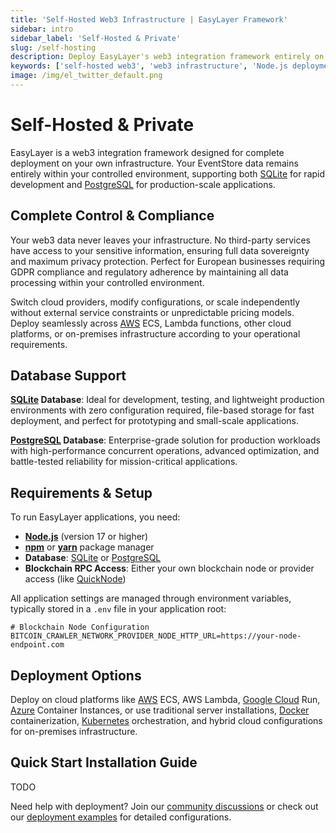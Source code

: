 ```yaml
---
title: 'Self-Hosted Web3 Infrastructure | EasyLayer Framework'
sidebar: intro
sidebar_label: 'Self-Hosted & Private'
slug: /self-hosting
description: Deploy EasyLayer's web3 integration framework entirely on your infrastructure with SQLite or PostgreSQL support. Complete data ownership, GDPR compliance, zero vendor lock-in. Deploy on AWS, Azure, Google Cloud or on-premises with full control over your web3 applications.
keywords: ['self-hosted web3', 'web3 infrastructure', 'Node.js deployment', 'web3 integration', 'EasyLayer deployment', 'npm web3 tools', 'web3 configuration', 'PostgreSQL web3', 'SQLite web3', 'GDPR compliance', 'enterprise web3']
image: /img/el_twitter_default.png
---
```


# Self-Hosted & Private

EasyLayer is a web3 integration framework designed for complete deployment on your own infrastructure. Your EventStore data remains entirely within your controlled environment, supporting both [SQLite](https://sqlite.org/) for rapid development and [PostgreSQL](https://postgresql.org/) for production-scale applications.

## Complete Control & Compliance

Your web3 data never leaves your infrastructure. No third-party services have access to your sensitive information, ensuring full data sovereignty and maximum privacy protection. Perfect for European businesses requiring GDPR compliance and regulatory adherence by maintaining all data processing within your controlled environment.

Switch cloud providers, modify configurations, or scale independently without external service constraints or unpredictable pricing models. Deploy seamlessly across [AWS](https://aws.amazon.com/) ECS, Lambda functions, other cloud platforms, or on-premises infrastructure according to your operational requirements.

## Database Support

**[SQLite](https://sqlite.org/) Database**: Ideal for development, testing, and lightweight production environments with zero configuration required, file-based storage for fast deployment, and perfect for prototyping and small-scale applications.

**[PostgreSQL](https://postgresql.org/) Database**: Enterprise-grade solution for production workloads with high-performance concurrent operations, advanced optimization, and battle-tested reliability for mission-critical applications.

## Requirements & Setup

To run EasyLayer applications, you need:
- **[Node.js](https://nodejs.org/)** (version 17 or higher)
- **[npm](https://www.npmjs.com/)** or **[yarn](https://yarnpkg.com/)** package manager
- **Database**: [SQLite](https://sqlite.org/) or [PostgreSQL](https://postgresql.org/)
- **Blockchain RPC Access**: Either your own blockchain node or provider access (like [QuickNode](https://www.quicknode.com))

All application settings are managed through environment variables, typically stored in a `.env` file in your application root:

```env
# Blockchain Node Configuration
BITCOIN_CRAWLER_NETWORK_PROVIDER_NODE_HTTP_URL=https://your-node-endpoint.com
```

## Deployment Options

Deploy on cloud platforms like [AWS](https://aws.amazon.com/) ECS, AWS Lambda, [Google Cloud](https://cloud.google.com/) Run, [Azure](https://azure.microsoft.com/) Container Instances, or use traditional server installations, [Docker](https://docker.com/) containerization, [Kubernetes](https://kubernetes.io/) orchestration, and hybrid cloud configurations for on-premises infrastructure.

## Quick Start Installation Guide

TODO

Need help with deployment? Join our [community discussions](https://github.com/EasyLayer/core/discussions) or check out our [deployment examples](https://easylayer.io/docs/examples) for detailed configurations.